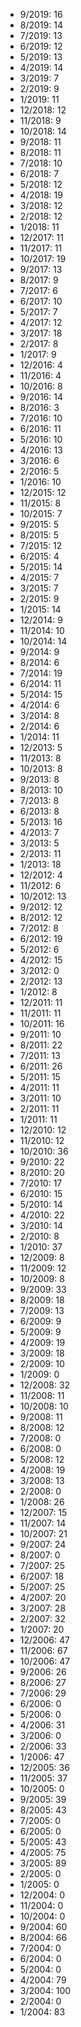 *  9/2019: 16
*  8/2019: 14
*  7/2019: 13
*  6/2019: 12
*  5/2019: 13
*  4/2019: 14
*  3/2019: 7
*  2/2019: 9
*  1/2019: 11
*  12/2018: 12
*  11/2018: 9
*  10/2018: 14
*  9/2018: 11
*  8/2018: 11
*  7/2018: 10
*  6/2018: 7
*  5/2018: 12
*  4/2018: 19
*  3/2018: 12
*  2/2018: 12
*  1/2018: 11
*  12/2017: 11
*  11/2017: 11
*  10/2017: 19
*  9/2017: 13
*  8/2017: 9
*  7/2017: 6
*  6/2017: 10
*  5/2017: 7
*  4/2017: 12
*  3/2017: 18
*  2/2017: 8
*  1/2017: 9
*  12/2016: 4
*  11/2016: 4
*  10/2016: 8
*  9/2016: 14
*  8/2016: 3
*  7/2016: 10
*  6/2016: 11
*  5/2016: 10
*  4/2016: 13
*  3/2016: 6
*  2/2016: 5
*  1/2016: 10
*  12/2015: 12
*  11/2015: 8
*  10/2015: 7
*  9/2015: 5
*  8/2015: 5
*  7/2015: 12
*  6/2015: 4
*  5/2015: 14
*  4/2015: 7
*  3/2015: 7
*  2/2015: 9
*  1/2015: 14
*  12/2014: 9
*  11/2014: 10
*  10/2014: 14
*  9/2014: 9
*  8/2014: 6
*  7/2014: 19
*  6/2014: 11
*  5/2014: 15
*  4/2014: 6
*  3/2014: 8
*  2/2014: 6
*  1/2014: 11
*  12/2013: 5
*  11/2013: 8
*  10/2013: 8
*  9/2013: 8
*  8/2013: 10
*  7/2013: 8
*  6/2013: 8
*  5/2013: 16
*  4/2013: 7
*  3/2013: 5
*  2/2013: 11
*  1/2013: 18
*  12/2012: 4
*  11/2012: 6
*  10/2012: 13
*  9/2012: 12
*  8/2012: 12
*  7/2012: 8
*  6/2012: 19
*  5/2012: 6
*  4/2012: 15
*  3/2012: 0
*  2/2012: 13
*  1/2012: 8
*  12/2011: 11
*  11/2011: 11
*  10/2011: 16
*  9/2011: 10
*  8/2011: 22
*  7/2011: 13
*  6/2011: 26
*  5/2011: 15
*  4/2011: 11
*  3/2011: 10
*  2/2011: 11
*  1/2011: 11
*  12/2010: 12
*  11/2010: 12
*  10/2010: 36
*  9/2010: 22
*  8/2010: 20
*  7/2010: 17
*  6/2010: 15
*  5/2010: 14
*  4/2010: 22
*  3/2010: 14
*  2/2010: 8
*  1/2010: 37
*  12/2009: 8
*  11/2009: 12
*  10/2009: 8
*  9/2009: 33
*  8/2009: 18
*  7/2009: 13
*  6/2009: 9
*  5/2009: 9
*  4/2009: 19
*  3/2009: 18
*  2/2009: 10
*  1/2009: 0
*  12/2008: 32
*  11/2008: 11
*  10/2008: 10
*  9/2008: 11
*  8/2008: 12
*  7/2008: 0
*  6/2008: 0
*  5/2008: 12
*  4/2008: 19
*  3/2008: 13
*  2/2008: 0
*  1/2008: 26
*  12/2007: 15
*  11/2007: 14
*  10/2007: 21
*  9/2007: 24
*  8/2007: 0
*  7/2007: 25
*  6/2007: 18
*  5/2007: 25
*  4/2007: 20
*  3/2007: 28
*  2/2007: 32
*  1/2007: 20
*  12/2006: 47
*  11/2006: 67
*  10/2006: 47
*  9/2006: 26
*  8/2006: 27
*  7/2006: 29
*  6/2006: 0
*  5/2006: 0
*  4/2006: 31
*  3/2006: 0
*  2/2006: 33
*  1/2006: 47
*  12/2005: 36
*  11/2005: 37
*  10/2005: 0
*  9/2005: 39
*  8/2005: 43
*  7/2005: 0
*  6/2005: 0
*  5/2005: 43
*  4/2005: 75
*  3/2005: 89
*  2/2005: 0
*  1/2005: 0
*  12/2004: 0
*  11/2004: 0
*  10/2004: 0
*  9/2004: 60
*  8/2004: 66
*  7/2004: 0
*  6/2004: 0
*  5/2004: 0
*  4/2004: 79
*  3/2004: 100
*  2/2004: 0
*  1/2004: 83